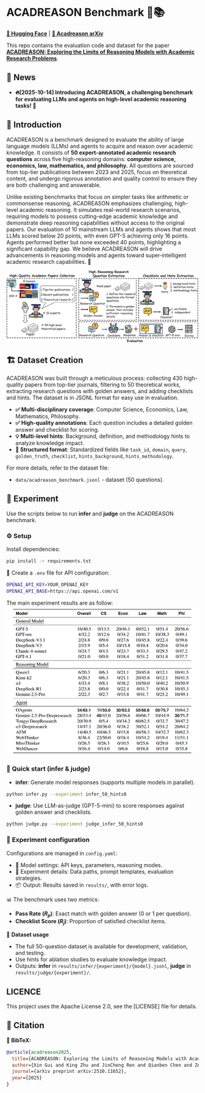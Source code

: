 # ACADREASON Benchmark 🧠📚

[**🤗 Hugging Face**](https://huggingface.co/datasets/PersonalAILab/Acadreason_benchmark) | [**📖 Acadreason arXiv**](http://arxiv.org/abs/2510.11652)

This repo contains the evaluation code and dataset for the paper [**ACADREASON: Exploring the Limits of Reasoning Models with Academic Research Problems**](http://arxiv.org/abs/2510.11652).

## 🔔 News

- **🔥[2025-10-14] Introducing ACADREASON, a challenging benchmark for evaluating LLMs and agents on high-level academic reasoning tasks! 🚀**

## 🧩 Introduction

ACADREASON is a benchmark designed to evaluate the ability of large language models (LLMs) and agents to acquire and reason over academic knowledge. It consists of **50 expert-annotated academic research questions** across five high-reasoning domains: **computer science, economics, law, mathematics, and philosophy.** All questions are sourced from top-tier publications between 2023 and 2025, focus on theoretical content, and undergo rigorous annotation and quality control to ensure they are both challenging and answerable.

Unlike existing benchmarks that focus on simpler tasks like arithmetic or commonsense reasoning, ACADREASON emphasizes challenging, high-level academic reasoning. It simulates real-world research scenarios, requiring models to possess cutting-edge academic knowledge and demonstrate deep reasoning capabilities without access to the original papers. Our evaluation of 10 mainstream LLMs and agents shows that most LLMs scored below 20 points, with even GPT-5 achieving only 16 points. Agents performed better but none exceeded 40 points, highlighting a significant capability gap. We believe ACADREASON will drive advancements in reasoning models and agents toward super‑intelligent academic research capabilities. 🚀

![Workflow](./workflow.png)

## 🏗️ Dataset Creation

ACADREASON was built through a meticulous process: collecting 430 high-quality papers from top-tier journals, filtering to 50 theoretical works, extracting research questions with golden answers, and adding checklists and hints. The dataset is in JSONL format for easy use in evaluation.

- **✅ Multi-disciplinary coverage**: Computer Science, Economics, Law, Mathematics, Philosophy.
- **✅ High-quality annotations**: Each question includes a detailed golden answer and checklist for scoring.
- **💡 Multi-level hints**: Background, definition, and methodology hints to analyze knowledge impact.
- **🧾 Structured format**: Standardized fields like `task_id`, `domain`, `query`, `golden_truth`, `checklist`, `hints_background`, `hints_methodology`.

For more details, refer to the dataset file:

- `data/acadreason_benchmark.jsonl` -  dataset (50 questions).



## 🧪 Experiment

Use the scripts below to run **infer** and **judge** on the ACADREASON benchmark.

### ⚙️ Setup

Install dependencies:

```bash
pip install -r requirements.txt
```

🔐 Create a `.env` file for API configuration:

```bash
OPENAI_API_KEY=YOUR_OPENAI_KEY 
OPENAI_API_BASE=https://api.openai.com/v1
```
The main experiment results are as follow:
![Experiment result](./experiment_result.png)

### 🚀 Quick start (infer & judge)

- **infer**: Generate model responses (supports multiple models in parallel).

```bash
python infer.py --experiment infer_50_hints0 
```

- **judge**: Use LLM-as-judge (GPT-5-mini) to score responses against golden answer and checklists.

```bash
python judge.py --experiment judge_infer_50_hints0
```

### 🧰 Experiment configuration

Configurations are managed in `config.yaml`:

- 🔧 Model settings: API keys, parameters, reasoning modes.
- 🧪 Experiment details: Data paths, prompt templates, evaluation strategies.
- 📦 Output: Results saved in `results/`, with error logs.

📊 The benchmark uses two metrics:

- **Pass Rate ($R_p$)**: Exact match with golden answer (0 or 1 per question).
- **Checklist Score ($R_j$)**: Proportion of satisfied checklist items.

🎯 **Dataset usage**

- The full 50-question dataset is available for development, validation, and testing.
- Use hints for ablation studies to evaluate knowledge impact.
- Outputs: **infer** in `results/infer/{experiment}/{model}.jsonl`, **judge** in `results/judge/{experiment}/`.

## LICENCE
This project uses the Apache License 2.0, see the [LICENSE] file for details.

## 📝 Citation

**🔖 BibTeX:**

```bibtex
@article{acadreason2025,
  title={ACADREASON: Exploring the Limits of Reasoning Models with Academic Research Problems},
  author={Xin Gui and King Zhu and JinCheng Ren and Qianben Chen and Zekun Moore Wang and Yizhi LI and Xinpeng Liu and Xiaowan Li and Wenli Ren and Linyu Miao and Tianrui Qin and Ziqi Shu and He Zhu and Xiangru Tang and Dingfeng Shi and Jiaheng Liu and Yuchen Eleanor Jiang and Minghao Liu and Ge Zhang and Wangchunshu Zhou},
  journal={arXiv preprint arXiv:2510.11652},
  year={2025}
}
```